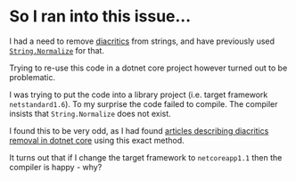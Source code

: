So I ran into this issue...
===========================

I had a need to remove [diacritics](https://en.wikipedia.org/wiki/Diacritic) from strings, and have previously used [`String.Normalize`](https://msdn.microsoft.com/en-us/library/system.string.normalize(v=vs.110).aspx) for that.

Trying to re-use this code in a dotnet core project however turned out to be problematic.

I was trying to put the code into a library project (i.e. target framework `netstandard1.6`). To my surprise the code failed to compile. The compiler insists that `String.Normalize` does not exist.

I found this to be very odd, as I had found [articles describing diacritics removal in dotnet core](https://adamhathcock.blog/2017/05/04/generating-url-slugs-in-net-core/) using this exact method.

It turns out that if I change the target framework to `netcoreapp1.1` then the compiler is happy - why?